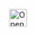 <a href="https://idx.google.com/import?url=https%3A%2F%2Fgithub.com%2Fyyagix%2FJavascript-Kursu.git">
  <img
    height="32"
    alt="Open in IDX"
    src="https://cdn.idx.dev/btn/open_dark_32.svg">
</a>
